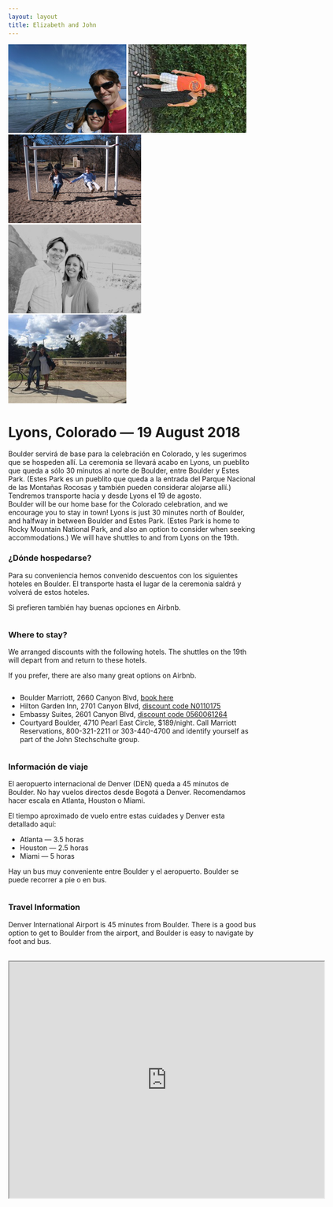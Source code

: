 ```yaml
---
layout: layout
title: Elizabeth and John
---
```


<div class="top_photos">
<img src="assets/bay_bridge.jpg" style="height: 180px">
<img src="assets/winery.jpg" style="height: 180px">
<img src="assets/swings.jpg" style="height: 180px">
<img src="assets/bw.jpg" style="height: 180px">
<img src="assets/first_day_of_school.jpg" style="height: 180px">
</div>

# Lyons, Colorado &mdash; 19 August 2018

<div class="row">
  <div class="column left">
    Boulder servirá de base para la celebración en Colorado, y les sugerimos que se
    hospeden allí. La ceremonia se llevará acabo en Lyons, un pueblito que queda a
    sólo 30 minutos al norte de Boulder, entre Boulder y Estes Park.  (Estes Park es
    un pueblito que queda a la entrada del Parque Nacional de las Montañas Rocosas y
    también pueden considerar alojarse allí.) Tendremos transporte hacia y desde
    Lyons el 19 de agosto.
  </div>
  <div class="column right">
    Boulder will be our home base for the Colorado celebration, and we encourage you
    to stay in town! Lyons is just 30 minutes north of Boulder, and halfway in
    between Boulder and Estes Park. (Estes Park is home to Rocky Mountain National
    Park, and also an option to consider when seeking accommodations.) We will have
    shuttles to and from Lyons on the 19th.
  </div>
</div>

<div class="row">
  <div class="column left">
  <h3>¿Dónde hospedarse?</h3>
<p>Para su conveniencia hemos convenido descuentos con los siguientes hoteles en
Boulder. El transporte hasta el lugar de la ceremonia saldrá y volverá de estos
hoteles.</p>

<p>Si prefieren también hay buenas opciones en Airbnb.</p>
  </div>
  <div class="column right">
  <h3>Where to stay?</h3>
<p>We arranged discounts with the following hotels. The shuttles on the 19th will
depart from and return to these hotels.</p>

<p>If you prefer, there are also many great options on Airbnb.</p>
  </div>
</div>

  * Boulder Marriott, 2660 Canyon Blvd, [book here](http://www.marriott.com/meeting-event-hotels/group-corporate-travel/groupCorp.mi?resLinkData=Silva/Stechschulte%20Wedding%20%5Edenbo%60sdssdsg%7Csdssdsq%60249%60USD%60false%604%608/18/18%608/20/18%607/18/18&app=resvlink&stop_mobi=yes)
  * Hilton Garden Inn, 2701 Canyon Blvd, [discount code N0110175](https://secure3.hilton.com/en_US/gi/reservation/book.htm?ctyhocn=WBUBOGI&corporateCode=N0110175&from=lnrlink)
  * Embassy Suites, 2601 Canyon Blvd, [discount code 0560061264](https://secure3.hilton.com/en_US/es/reservation/book.htm?ctyhocn=DENBOES&corporateCode=0560061264&from=lnrlink)
  * Courtyard Boulder, 4710 Pearl East Circle, $189/night. Call Marriott
    Reservations, 800-321-2211 or 303-440-4700 and identify yourself as part of
    the John Stechschulte group.

<div class="row">
  <div class="column left">
<h3>Información de viaje</h3>
<p>El aeropuerto internacional de Denver (DEN) queda a 45 minutos de Boulder. No
hay vuelos directos desde Bogotá a Denver. Recomendamos hacer escala en Atlanta,
Houston o Miami.</p>

<p>El tiempo aproximado de vuelo entre estas cuidades y Denver esta detallado aquí:
<ul><li>Atlanta &mdash; 3.5 horas</li>
<li>Houston &mdash; 2.5 horas</li>
<li>Miami &mdash; 5 horas</li></ul></p>

<p>Hay un bus muy conveniente entre Boulder y el aeropuerto.  Boulder se puede
recorrer a pie o en bus.</p>
  </div>
  <div class="column right">
<h3>Travel Information</h3>
<p>Denver International Airport is 45 minutes from Boulder. There is a good bus
option to get to Boulder from the airport, and Boulder is easy to navigate by
foot and bus.</p>
  </div>
</div>

<br>
<iframe class="center" src="https://www.google.com/maps/d/u/0/embed?mid=1lNfEtOiYplbtDldmj3O60nNCTz0Ro1ys" width="640" height="480"></iframe>
